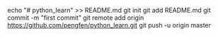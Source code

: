 echo "# python_learn" >> README.md
git init
git add README.md
git commit -m "first commit"
git remote add origin https://github.com/pengfen/python_learn.git
git push -u origin master